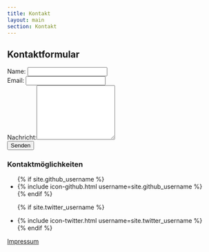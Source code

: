 ```yaml
---
title: Kontakt
layout: main
section: Kontakt
---
```

<div class="row">
<div class="col-md-8">

<h2>Kontaktformular</h2>

<form name="contact" action="/thanks" netlify>
<div class="form-group">
    <label>Name: <input class="form-control" type="text" name="name"></label>   
    </div>
    <div class="form-group">
    <label>Email: <input class="form-control" type="email" name="email"></label>
    </div>
    <div class="form-group">
    <label for="message">Nachricht:</label><textarea rows="8" class="form-control" name="message"></textarea>
    </div>
    <button class="btn btn-primary" type="submit">Senden</button>
</form>

</div>
<div class="col-md-4">

<h3>Kontaktmöglichkeiten</h3>

<ul>
{% if site.github_username %}
    <li>{% include icon-github.html username=site.github_username %}</li>
  {% endif %}

{% if site.twitter_username %}
    <li>{% include icon-twitter.html username=site.twitter_username %}</li>
  {% endif %}
</ul>

<a class="green" href="/impressum">Impressum</a>


</div>
</div>
